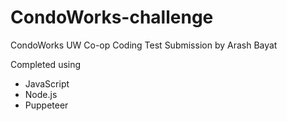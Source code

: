 # CondoWorks-challenge
CondoWorks UW Co-op Coding Test Submission by Arash Bayat

Completed using
- JavaScript
- Node.js
- Puppeteer
